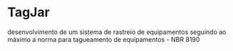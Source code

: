 # TagJar
desenvolvimento de um sistema de rastreio de equipamentos seguindo ao máximo a norma para tagueamento de equipamentos - NBR 8190
